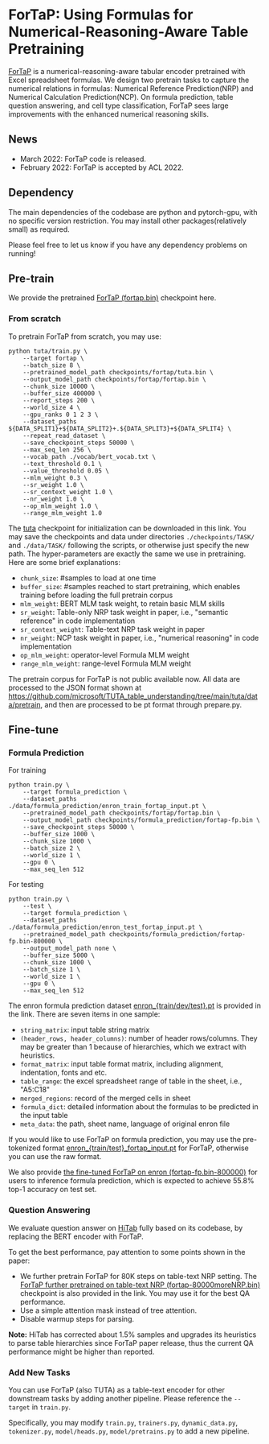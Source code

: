 # ForTaP: Using Formulas for Numerical-Reasoning-Aware Table Pretraining
[ForTaP](https://arxiv.org/abs/2109.07323) is a numerical-reasoning-aware tabular encoder pretrained with Excel spreadsheet formulas. 
We design two pretrain tasks to capture the numerical relations in formulas: Numerical Reference Prediction(NRP) and Numerical Calculation Prediction(NCP).
On formula prediction, table question answering, and cell type classification, ForTaP sees large improvements with the enhanced numerical reasoning skills.

## News
+ March 2022: ForTaP code is released.
+ February 2022: ForTaP is accepted by ACL 2022.

## Dependency
The main dependencies of the codebase are python and pytorch-gpu, with no specific version restriction.
You may install other packages(relatively small) as required.

Please feel free to let us know if you have any dependency problems on running!


## Pre-train
We provide the pretrained [ForTaP (fortap.bin)](https://drive.google.com/drive/folders/1pqLyzl-E3Ed-mJncfa_GxTlYLE1NZiRF) checkpoint here.

### From scratch
To pretrain ForTaP from scratch, you may use:
```shell
python tuta/train.py \
    --target fortap \
    --batch_size 8 \
    --pretrained_model_path checkpoints/fortap/tuta.bin \
    --output_model_path checkpoints/fortap/fortap.bin \
    --chunk_size 10000 \
    --buffer_size 400000 \
    --report_steps 200 \
    --world_size 4 \
    --gpu_ranks 0 1 2 3 \
    --dataset_paths ${DATA_SPLIT1}+${DATA_SPLIT2}+.${DATA_SPLIT3}+${DATA_SPLIT4} \
    --repeat_read_dataset \
    --save_checkpoint_steps 50000 \
    --max_seq_len 256 \
    --vocab_path ./vocab/bert_vocab.txt \
    --text_threshold 0.1 \
    --value_threshold 0.05 \
    --mlm_weight 0.3 \
    --sr_weight 1.0 \
    --sr_context_weight 1.0 \
    --nr_weight 1.0 \
    --op_mlm_weight 1.0 \
    --range_mlm_weight 1.0
```
The [tuta](https://drive.google.com/file/d/1pEdrCqHxNjGM4rjpvCxeAUchdJzCYr1g/view) checkpoint for initialization can be downloaded in this link. 
You may save the checkpoints and data under directories `./checkpoints/TASK/` and `./data/TASK/` following the scripts, or otherwise just specify the new path.
The hyper-parameters are exactly the same we use in pretraining. 
Here are some brief explanations: 
+ `chunk_size`: #samples to load at one time
+ `buffer_size`: #samples reached to start pretraining, which enables training before loading the full pretrain corpus
+ `mlm_weight`: BERT MLM task weight, to retain basic MLM skills
+ `sr_weight`: Table-only NRP task weight in paper, i.e., "semantic reference" in code implementation
+ `sr_context_weight`: Table-text NRP task weight in paper
+ `nr_weight`: NCP task weight in paper, i.e., "numerical reasoning" in code implementation
+ `op_mlm_weight`: operator-level Formula MLM weight
+ `range_mlm_weight`: range-level Formula MLM weight

The pretrain corpus for ForTaP is not public available now. All data are processed to the JSON format shown at https://github.com/microsoft/TUTA_table_understanding/tree/main/tuta/data/pretrain, and then are processed to be pt format through prepare.py.


## Fine-tune
### Formula Prediction
For training
```shell
python train.py \
    --target formula_prediction \
    --dataset_paths ./data/formula_prediction/enron_train_fortap_input.pt \
    --pretrained_model_path checkpoints/fortap/fortap.bin \
    --output_model_path checkpoints/formula_prediction/fortap-fp.bin \
    --save_checkpoint_steps 50000 \
    --buffer_size 1000 \
    --chunk_size 1000 \
    --batch_size 2 \
    --world_size 1 \
    --gpu 0 \
    --max_seq_len 512
```

For testing
```shell
python train.py \
    --test \
    --target formula_prediction \
    --dataset_paths ./data/formula_prediction/enron_test_fortap_input.pt \
    --pretrained_model_path checkpoints/formula_prediction/fortap-fp.bin-800000 \
    --output_model_path none \
    --buffer_size 5000 \
    --chunk_size 1000 \
    --batch_size 1 \
    --world_size 1 \
    --gpu 0 \
    --max_seq_len 512
```

The enron formula prediction dataset [enron_{train/dev/test}.pt](https://drive.google.com/drive/folders/1hPnxXDZe6G_f2sjLJANJz86z-HZ1tWFW?usp=sharing) is provided in the link. 
There are seven items in one sample:
+ `string_matrix`: input table string matrix
+ `(header_rows, header_columns)`: number of header rows/columns. They may be greater than 1 because of hierarchies, which we extract with heuristics.
+ `format_matrix`: input table format matrix, including alignment, indentation, fonts and etc.
+ `table_range`: the excel spreadsheet range of table in the sheet, i.e., "A5:C18"
+ `merged_regions`: record of the merged cells in sheet
+ `formula_dict`: detailed information about the formulas to be predicted in the input table
+ `meta_data`: the path, sheet name, language of original enron file

If you would like to use ForTaP on formula prediction, you may use the pre-tokenized format [enron_{train/test}_fortap_input.pt](https://drive.google.com/drive/folders/1hPnxXDZe6G_f2sjLJANJz86z-HZ1tWFW?usp=sharing)
for ForTaP, otherwise you can use the raw format.

We also provide [the fine-tuned ForTaP on enron (fortap-fp.bin-800000)](https://drive.google.com/drive/folders/1pqLyzl-E3Ed-mJncfa_GxTlYLE1NZiRF) for users to inference formula prediction, 
which is expected to achieve 55.8% top-1 accuracy on test set.


### Question Answering
We evaluate question answer on [HiTab](https://github.com/microsoft/HiTab) fully based on its codebase, 
by replacing the BERT encoder with ForTaP.

To get the best performance, pay attention to some points shown in the paper:
+ We further pretrain ForTaP for 80K steps on table-text NRP setting. 
The [ForTaP further pretrained on table-text NRP (fortap-80000moreNRP.bin)](https://drive.google.com/drive/folders/1pqLyzl-E3Ed-mJncfa_GxTlYLE1NZiRF) checkpoint is also provided in the link. You may use it for the best QA performance.
+ Use a simple attention mask instead of tree attention.
+ Disable warmup steps for parsing.

**Note:** HiTab has corrected about 1.5% samples and upgrades its heuristics to parse table hierarchies 
since ForTaP paper release, thus the current QA performance might be higher than reported.

### Add New Tasks
You can use ForTaP (also TUTA) as a table-text encoder for other downstream tasks by adding another pipeline.
Please reference  the `--target` in `train.py`. 

Specifically, you may modify `train.py`, `trainers.py`, `dynamic_data.py`, `tokenizer.py`,  `model/heads.py`, `model/pretrains.py` to add a new pipeline.





